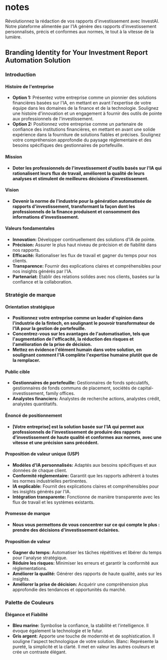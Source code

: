 # notes
Révolutionnez la rédaction de vos rapports d'investissement avec InvestAI. Notre plateforme alimentée par l'IA génère des rapports d'investissement personnalisés, précis et conformes aux normes, le tout à la vitesse de la lumière.

## **Branding Identity for Your Investment Report Automation Solution**

### **Introduction**

#### **Histoire de l'entreprise**
* **Option 1:** Présentez votre entreprise comme un pionnier des solutions financières basées sur l'IA, en mettant en avant l'expertise de votre équipe dans les domaines de la finance et de la technologie. Soulignez une histoire d'innovation et un engagement à fournir des outils de pointe aux professionnels de l'investissement.
* **Option 2:** Positionnez votre entreprise comme un partenaire de confiance des institutions financières, en mettant en avant une solide expérience dans la fourniture de solutions fiables et précises. Soulignez votre compréhension approfondie du paysage réglementaire et des besoins spécifiques des gestionnaires de portefeuille.

#### **Mission**
* **Doter les professionnels de l'investissement d'outils basés sur l'IA qui rationalisent leurs flux de travail, améliorent la qualité de leurs analyses et stimulent de meilleures décisions d'investissement.**

#### **Vision**
* **Devenir la norme de l'industrie pour la génération automatisée de rapports d'investissement, transformant la façon dont les professionnels de la finance produisent et consomment des informations d'investissement.**

#### **Valeurs fondamentales**
* **Innovation:** Développer continuellement des solutions d'IA de pointe.
* **Précision:** Assurer le plus haut niveau de précision et de fiabilité dans nos rapports.
* **Efficacité:** Rationaliser les flux de travail et gagner du temps pour nos clients.
* **Transparence:** Fournir des explications claires et compréhensibles pour nos insights générés par l'IA.
* **Partenariat:** Établir des relations solides avec nos clients, basées sur la confiance et la collaboration.

### **Stratégie de marque**

#### **Orientation stratégique**
* **Positionnez votre entreprise comme un leader d'opinion dans l'industrie de la fintech, en soulignant le pouvoir transformateur de l'IA pour la gestion de portefeuille.**
* **Concentrez-vous sur les avantages de l'automatisation, tels que l'augmentation de l'efficacité, la réduction des risques et l'amélioration de la prise de décision.**
* **Mettez en évidence l'élément humain dans votre solution, en soulignant comment l'IA complète l'expertise humaine plutôt que de la remplacer.**

#### **Public cible**
* **Gestionnaires de portefeuille:** Gestionnaires de fonds spéculatifs, gestionnaires de fonds communs de placement, sociétés de capital-investissement, family offices.
* **Analystes financiers:** Analystes de recherche actions, analystes crédit, analystes quantitatifs.

#### **Énoncé de positionnement**
* **[Votre entreprise] est la solution basée sur l'IA qui permet aux professionnels de l'investissement de produire des rapports d'investissement de haute qualité et conformes aux normes, avec une vitesse et une précision sans précédent.**

#### **Proposition de valeur unique (USP)**
* **Modèles d'IA personnalisés:** Adaptés aux besoins spécifiques et aux données de chaque client.
* **Conformité réglementaire:** Garantit que les rapports adhèrent à toutes les normes industrielles pertinentes.
* **IA explicable:** Fournit des explications claires et compréhensibles pour les insights générés par l'IA.
* **Intégration transparente:** Fonctionne de manière transparente avec les flux de travail et les systèmes existants.

#### **Promesse de marque**
* **Nous vous permettons de vous concentrer sur ce qui compte le plus : prendre des décisions d'investissement éclairées.**

#### **Proposition de valeur**
* **Gagner du temps:** Automatiser les tâches répétitives et libérer du temps pour l'analyse stratégique.
* **Réduire les risques:** Minimiser les erreurs et garantir la conformité aux réglementations.
* **Améliorer la qualité:** Générer des rapports de haute qualité, axés sur les insights.
* **Améliorer la prise de décision:** Acquérir une compréhension plus approfondie des tendances et opportunités du marché.

 ### **Palette de Couleurs**
 #### **Élégance et Fiabilité**
* **Bleu marine:** Symbolise la confiance, la stabilité et l'intelligence. Il évoque également la technologie et le futur.
* **Gris argent:** Apporte une touche de modernité et de sophistication. Il souligne l'aspect technologique de votre solution.
Blanc: Représente la pureté, la simplicité et la clarté. Il met en valeur les autres couleurs et crée un contraste élégant.
